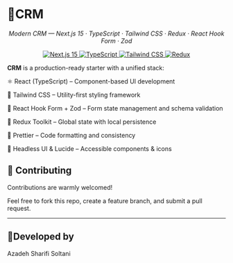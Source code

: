 # 🚀CRM

<p align="center"><em>Modern CRM — Next.js 15 · TypeScript · Tailwind CSS · Redux · React Hook Form · Zod</em></p>

<p align="center">
  <a href="https://nextjs.org/">
    <img src="https://img.shields.io/badge/Next.js-15-000?logo=next.js&logoColor=white" alt="Next.js 15" />
  </a>
  <a href="https://www.typescriptlang.org/">
    <img src="https://img.shields.io/badge/TypeScript-5.x-3178C6?logo=typescript&logoColor=white" alt="TypeScript" />
  </a>
  <a href="https://tailwindcss.com/">
    <img src="https://img.shields.io/badge/Tailwind_CSS-3.x-06B6D4?logo=tailwindcss&logoColor=white" alt="Tailwind CSS" />
  </a>
  <a href="https://redux.com/">
    <img src="https://img.shields.io/badge/Redux%20Toolkit-764ABC?style=plastic&logo=redux&logoColor=white&labelColor=3E275B" alt="Redux" />
  </a>


**CRM** is a production-ready starter with a unified stack:

⚛️ React (TypeScript) – Component-based UI development

💨 Tailwind CSS – Utility-first styling framework

🧩 React Hook Form + Zod – Form state management and schema validation

🎯 Redux Toolkit – Global state with local persistence

🧼 Prettier – Code formatting and consistency

🧱 Headless UI & Lucide – Accessible components & icons

## 🤝 Contributing

Contributions are warmly welcomed!

Feel free to fork this repo, create a feature branch, and submit a pull request.

---

## 🌻Developed by

Azadeh Sharifi Soltani
